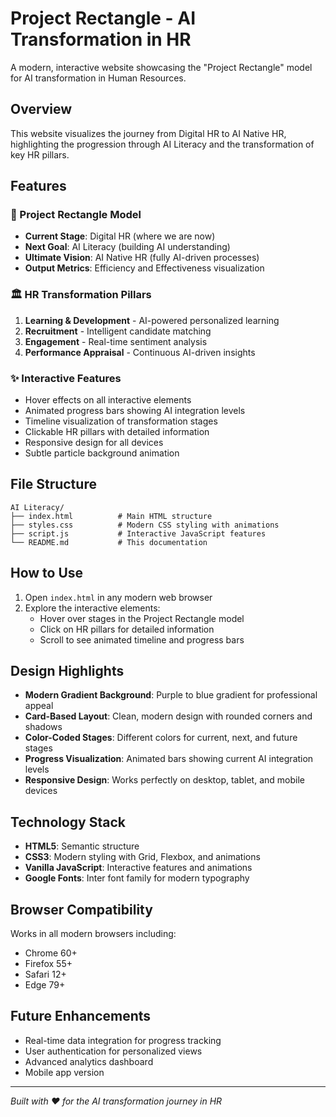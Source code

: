 # Project Rectangle - AI Transformation in HR

A modern, interactive website showcasing the "Project Rectangle" model for AI transformation in Human Resources.

## Overview

This website visualizes the journey from Digital HR to AI Native HR, highlighting the progression through AI Literacy and the transformation of key HR pillars.

## Features

### 🎯 Project Rectangle Model
- **Current Stage**: Digital HR (where we are now)
- **Next Goal**: AI Literacy (building AI understanding)
- **Ultimate Vision**: AI Native HR (fully AI-driven processes)
- **Output Metrics**: Efficiency and Effectiveness visualization

### 🏛️ HR Transformation Pillars
1. **Learning & Development** - AI-powered personalized learning
2. **Recruitment** - Intelligent candidate matching
3. **Engagement** - Real-time sentiment analysis
4. **Performance Appraisal** - Continuous AI-driven insights

### ✨ Interactive Features
- Hover effects on all interactive elements
- Animated progress bars showing AI integration levels
- Timeline visualization of transformation stages
- Clickable HR pillars with detailed information
- Responsive design for all devices
- Subtle particle background animation

## File Structure

```
AI Literacy/
├── index.html          # Main HTML structure
├── styles.css          # Modern CSS styling with animations
├── script.js           # Interactive JavaScript features
└── README.md           # This documentation
```

## How to Use

1. Open `index.html` in any modern web browser
2. Explore the interactive elements:
   - Hover over stages in the Project Rectangle model
   - Click on HR pillars for detailed information
   - Scroll to see animated timeline and progress bars

## Design Highlights

- **Modern Gradient Background**: Purple to blue gradient for professional appeal
- **Card-Based Layout**: Clean, modern design with rounded corners and shadows
- **Color-Coded Stages**: Different colors for current, next, and future stages
- **Progress Visualization**: Animated bars showing current AI integration levels
- **Responsive Design**: Works perfectly on desktop, tablet, and mobile devices

## Technology Stack

- **HTML5**: Semantic structure
- **CSS3**: Modern styling with Grid, Flexbox, and animations
- **Vanilla JavaScript**: Interactive features and animations
- **Google Fonts**: Inter font family for modern typography

## Browser Compatibility

Works in all modern browsers including:
- Chrome 60+
- Firefox 55+
- Safari 12+
- Edge 79+

## Future Enhancements

- Real-time data integration for progress tracking
- User authentication for personalized views
- Advanced analytics dashboard
- Mobile app version

---

*Built with ❤️ for the AI transformation journey in HR*